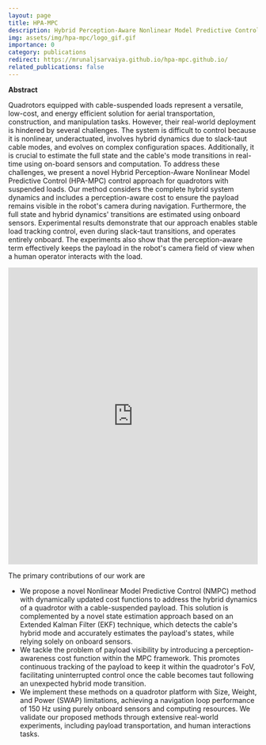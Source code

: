 ```yaml
---
layout: page
title: HPA-MPC
description: Hybrid Perception-Aware Nonlinear Model Predictive Control for Quadrotors with Suspended Loads (RA-L 2024)
img: assets/img/hpa-mpc/logo_gif.gif
importance: 0
category: publications
redirect: https://mrunaljsarvaiya.github.io/hpa-mpc.github.io/
related_publications: false
---
```


**Abstract**

Quadrotors equipped with cable-suspended loads represent a versatile, low-cost, and energy efficient solution for aerial transportation, construction, and manipulation tasks.
However, their real-world deployment is hindered by several challenges. The system is difficult to control because it is nonlinear, underactuated, involves hybrid dynamics due to slack-taut cable modes, and evolves on complex configuration spaces. Additionally, it is crucial to estimate the full state and the cable's mode transitions in real-time using on-board sensors and computation. To address these challenges, we present a novel Hybrid Perception-Aware Nonlinear Model Predictive Control (HPA-MPC) control approach for quadrotors with suspended loads. Our method considers the complete hybrid system dynamics and includes a perception-aware cost to ensure the payload remains visible in the robot's camera during navigation. Furthermore, the full state and hybrid dynamics' transitions are estimated using onboard sensors.
Experimental results demonstrate that our approach enables stable load tracking control, even during slack-taut transitions, and operates entirely onboard. The experiments also show that the perception-aware term effectively keeps the payload in the robot's camera field of view when a human operator interacts with the load.

<!-- <div class="row">
    <div class="col-24 mt-3 mt-md-0">
        {% include video.liquid path="https://www.youtube.com/embed/tmWblAmQvG0?si=xUt0qHrfKKmf55qz" class="img-fluid rounded z-depth-1" %}
    </div>
</div> -->

<div class="row" style="width: 100%; margin: 0;">
    <div class="col-12 p-0">
        <iframe src="https://www.youtube.com/embed/tmWblAmQvG0?si=xUt0qHrfKKmf55qz" class="img-fluid" style="width: 100%; height: 600px; border: none;" allowfullscreen></iframe>
    </div>
</div>

The primary contributions of our work are 
- We propose a novel Nonlinear Model Predictive Control (NMPC) method with dynamically updated cost functions to address the hybrid dynamics of a quadrotor with a cable-suspended payload. This solution is complemented by a novel state estimation approach based on an Extended Kalman Filter (EKF) technique, which detects the cable's hybrid mode and accurately estimates the payload's states, while relying solely on onboard sensors.
- We tackle the problem of payload visibility by introducing a perception-awareness cost function within the MPC framework. This promotes continuous tracking of the payload to keep it within the quadrotor's FoV, facilitating uninterrupted control once the cable becomes taut following an unexpected hybrid mode transition.
- We implement these methods on a quadrotor platform with Size, Weight, and Power (SWAP) limitations, achieving a navigation loop performance of $150$ Hz using purely onboard sensors and computing resources. We validate our proposed methods through extensive real-world experiments, including payload transportation, and human interactions tasks.

